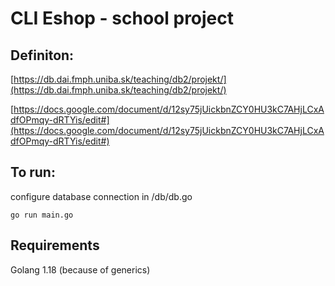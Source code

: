 # CLI Eshop - school project

## Definiton:

[https://db.dai.fmph.uniba.sk/teaching/db2/projekt/](https://db.dai.fmph.uniba.sk/teaching/db2/projekt/)

[https://docs.google.com/document/d/12sy75jUickbnZCY0HU3kC7AHjLCxAdfOPmqy-dRTYis/edit#](https://docs.google.com/document/d/12sy75jUickbnZCY0HU3kC7AHjLCxAdfOPmqy-dRTYis/edit#)


## To run:
configure database connection in /db/db.go

```
go run main.go
```


## Requirements

Golang 1.18 (because of generics)
